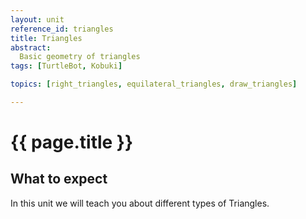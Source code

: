 ```yaml
---
layout: unit
reference_id: triangles
title: Triangles
abstract:
  Basic geometry of triangles
tags: [TurtleBot, Kobuki]

topics: [right_triangles, equilateral_triangles, draw_triangles]

---
```




<!--* This will become a table of contents (this text will be scraped).
{:toc}-->

# {{ page.title }}

## What to expect

In this unit we will teach you about different types of Triangles. 

